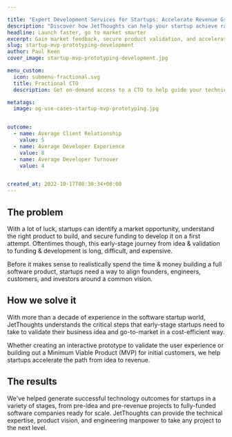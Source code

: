 ```yaml
---

title: "Expert Development Services for Startups: Accelerate Revenue Growth"
description: "Discover how JetThoughts can help your startup achieve rapid revenue growth through tailored development services, including MVP prototyping, fractional CTO support, and more. Get expert guidance to validate your product and go to market faster without overspending."
headline: Launch faster, go to market smarter
excerpt: Gain market feedback, secure product validation, and accelerate the path to revenue without slowing down or going broke.
slug: startup-mvp-prototyping-development
author: Paul Keen
cover_image: startup-mvp-prototyping-development.jpg

menu_custom:
  icon: submenu-fractional.svg
  title: Fractional CTO
  description: Get on-demand access to a CTO to help guide your technical vision, accelerate team-building, and improve development team operations.

metatags:
  image: og-use-cases-startup-mvp-prototyping.jpg


outcome:
  - name: Average Client Relationship
    value: 5
  - name: Average Developer Experience
    value: 8
  - name: Average Developer Turnover
    value: 4


created_at: 2022-10-17T08:30:34+00:00
---
```


The problem
-----------

With a lot of luck, startups can identify a market opportunity, understand the right product to build, and secure funding to develop it on a first attempt. Oftentimes though, this early-stage journey from idea & validation to funding & development is long, difficult, and expensive.

Before it makes sense to realistically spend the time & money building a full software product, startups need a way to align founders, engineers, customers, and investors around a common vision.

How we solve it
---------------

With more than a decade of experience in the software startup world, JetThoughts understands the critical steps that early-stage startups need to take to validate their business idea and go-to-market in a cost-efficient way.

Whether creating an interactive prototype to validate the user experience or building out a Minimum Viable Product (MVP) for initial customers, we help startups accelerate the path from idea to revenue.

The results
-----------

We've helped generate successful technology outcomes for startups in a variety of stages, from pre-idea and pre-revenue projects to fully-funded software companies ready for scale. JetThoughts can provide the technical expertise, product vision, and engineering manpower to take any project to the next level.
